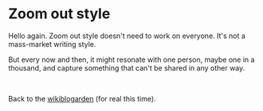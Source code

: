# Zoom out style

Hello again<span id="again"></span>. Zoom out style doesn't need to work on everyone. It's not a mass-market writing style.

But every now and then, it might resonate with one person, maybe one in a thousand, and capture something that can't be shared in any other way.

<br>

Back to the [wikiblogarden](/wikiblogarden/academia/style/zoom-out/for/ever) (for real this time).


<script>
  const count= localStorage.get("zoom-count") ?? 0
  const again = document. querySelector("#again")
  for (let i = 0; i < count; i++) {
    again. textContent += " (again)"
  }
  localStorage.set("zoom-count", count + 1)
</script>
